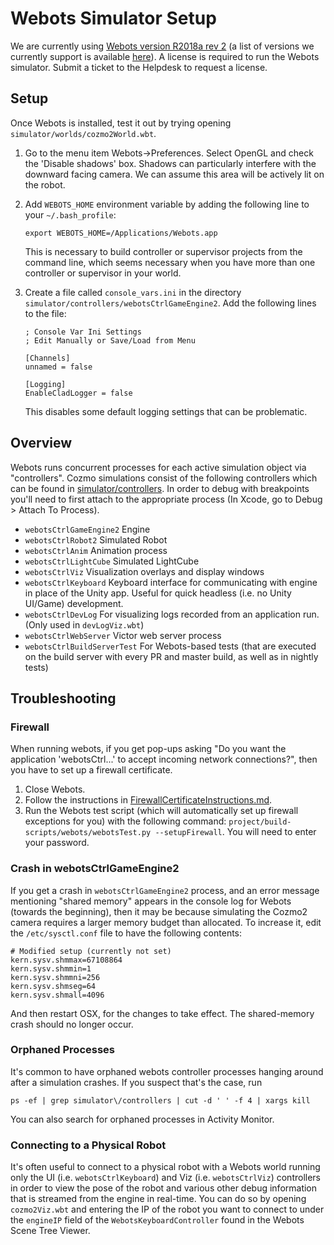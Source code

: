 # Webots Simulator Setup

We are currently using [Webots version R2018a rev 2](https://cyberbotics.com/archive/mac/webots-R2018a-rev2.dmg) (a list of versions we currently support is available [here](supportedWebotsVersions.txt)). A license is required to run the Webots simulator. Submit a ticket to the Helpdesk to request a license. 

## Setup

Once Webots is installed, test it out by trying opening `simulator/worlds/cozmo2World.wbt`.

1. Go to the menu item Webots->Preferences. Select OpenGL and check the 'Disable shadows' box. Shadows can particularly interfere with the downward facing camera. We can assume this area will be actively lit on the robot.

1. Add `WEBOTS_HOME` environment variable by adding the following line to your `~/.bash_profile`:

    ```
    export WEBOTS_HOME=/Applications/Webots.app
    ```

    This is necessary to build controller or supervisor projects from the command line, which seems necessary when you have more than one controller or supervisor in your world.

1. Create a file called `console_vars.ini` in the directory `simulator/controllers/webotsCtrlGameEngine2`. Add the following lines to the file:

    ```
    ; Console Var Ini Settings
    ; Edit Manually or Save/Load from Menu
    
    [Channels]
    unnamed = false
    
    [Logging]
    EnableCladLogger = false
    ```

    This disables some default logging settings that can be problematic.

## Overview

Webots runs concurrent processes for each active simulation object via "controllers". Cozmo simulations consist of the following controllers which can be found in [simulator/controllers](./controllers). In order to debug with breakpoints you'll need to first attach to the appropriate process (In Xcode, go to Debug > Attach To Process).

* `webotsCtrlGameEngine2` Engine
* `webotsCtrlRobot2` Simulated Robot
* `webotsCtrlAnim` Animation process
* `webotsCtrlLightCube` Simulated LightCube
* `webotsCtrlViz` Visualization overlays and display windows
* `webotsCtrlKeyboard` Keyboard interface for communicating with engine in place of the Unity app. Useful for quick headless (i.e. no Unity UI/Game) development.
* `webotsCtrlDevLog` For visualizing logs recorded from an application run. (Only used in `devLogViz.wbt`)
* `webotsCtrlWebServer` Victor web server process
* `webotsCtrlBuildServerTest` For Webots-based tests (that are executed on the build server with every PR and master build, as well as in nightly tests)

## Troubleshooting

### Firewall

When running webots, if you get pop-ups asking "Do you want the application 'webotsCtrl...' to accept incoming network connections?", then you have to set up a firewall certificate.

1. Close Webots.
1. Follow the instructions in [FirewallCertificateInstructions.md](/project/build-scripts/webots/FirewallCertificateInstructions.md).
1. Run the Webots test script (which will automatically set up firewall exceptions for you) with the following command: `project/build-scripts/webots/webotsTest.py --setupFirewall`. You will need to enter your password.

### Crash in webotsCtrlGameEngine2

If you get a crash in  `webotsCtrlGameEngine2` process, and an error message mentioning "shared memory" appears in the console log for Webots (towards the beginning), then it may be because simulating the Cozmo2 camera requires a larger memory budget than allocated. To increase it, edit the `/etc/sysctl.conf` file to have the following contents:

```
# Modified setup (currently not set)
kern.sysv.shmmax=67108864
kern.sysv.shmmin=1
kern.sysv.shmmni=256
kern.sysv.shmseg=64
kern.sysv.shmall=4096
```

And then restart OSX, for the changes to take effect. The shared-memory crash should no longer occur.

### Orphaned Processes

It's common to have orphaned webots controller processes hanging around after a simulation crashes. If you suspect that's the case, run

```
ps -ef | grep simulator\/controllers | cut -d ' ' -f 4 | xargs kill
```
 
You can also search for orphaned processes in Activity Monitor.

### Connecting to a Physical Robot

It's often useful to connect to a physical robot with a Webots world running only the UI (i.e. `webotsCtrlKeyboard`) and Viz (i.e. `webotsCtrlViz`) controllers in order to view the pose of the robot and various other debug information that is streamed from the engine in real-time. You can do so by opening  `cozmo2Viz.wbt` and entering the IP of the robot you want to connect to under the `engineIP` field of the `WebotsKeyboardController` found in the Webots Scene Tree Viewer.

